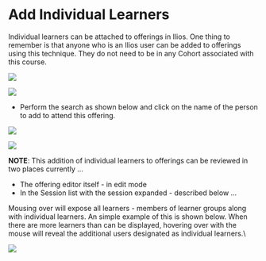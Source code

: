 # Add Individual Learners

Individual learners can be attached to offerings in Ilios. One thing to remember is that anyone who is an Ilios user can be added to offerings using this technique. They do not need to be in any Cohort associated with this course.

![](../../.gitbook/assets/edit\_indiv.png)

![](../../.gitbook/assets/edit\_indiv2.png)

* Perform the search as shown below and click on the name of the person to add to attend this offering.&#x20;

![](../../.gitbook/assets/edit\_indiv3.png)

![](../../.gitbook/assets/edit\_indiv4.png)

**NOTE**: This addition of individual learners to offerings can be reviewed in two places currently ...

* The offering editor itself - in edit mode&#x20;
* In the Session list with the session expanded - described below ...

Mousing over will expose all learners - members of learner groups along with individual learners. An simple example of this is shown below. When there are more learners than can be displayed, hovering over with the mouse will reveal the additional users designated as individual learners.\


![](<../../.gitbook/assets/edit\_indiv5 (1).png>)
